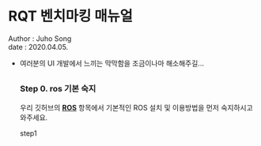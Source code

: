 #  RQT 벤치마킹 매뉴얼

Author : Juho Song <br/>
date : 2020.04.05.

* 여러분의 UI 개발에서 느끼는 막막함을 조금이나마 해소해주길...

  ##

  ### Step 0. ros 기본 숙지

  우리 깃허브의 __[ROS](https://github.com/shinkansan/ARTIV/tree/master/ROS)__ 항목에서 기본적인 ROS 설치 및 이용방법을 먼저 숙지하시고 와주세요.
  
  
  
  step1
